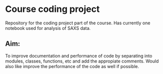 # Course coding project
Repository for the coding project part of the course. 
Has currently one notebook used for analysis of SAXS data. 
## Aim:
To improve documentation and performance of code by separating into modules, classes, functions, etc and add the appropiate comments. 
Would also like improve the performance of the code as well if possible.
